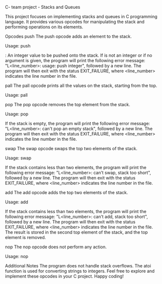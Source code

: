 C- team project - Stacks and Queues

This project focuses on implementing stacks and queues in C programming language. It provides various opcodes for manipulating the stack and performing operations on its elements.

Opcodes
push
The push opcode adds an element to the stack.

Usage: push <int>

<int>: An integer value to be pushed onto the stack.
If <int> is not an integer or if no argument is given, the program will print the following error message: "L<line_number>: usage: push integer", followed by a new line. The program will then exit with the status EXIT_FAILURE, where <line_number> indicates the line number in the file.

pall
The pall opcode prints all the values on the stack, starting from the top.

Usage: pall

pop
The pop opcode removes the top element from the stack.

Usage: pop

If the stack is empty, the program will print the following error message: "L<line_number>: can't pop an empty stack", followed by a new line. The program will then exit with the status EXIT_FAILURE, where <line_number> indicates the line number in the file.

swap
The swap opcode swaps the top two elements of the stack.

Usage: swap

If the stack contains less than two elements, the program will print the following error message: "L<line_number>: can't swap, stack too short", followed by a new line. The program will then exit with the status EXIT_FAILURE, where <line_number> indicates the line number in the file.

add
The add opcode adds the top two elements of the stack.

Usage: add

If the stack contains less than two elements, the program will print the following error message: "L<line_number>: can't add, stack too short", followed by a new line. The program will then exit with the status EXIT_FAILURE, where <line_number> indicates the line number in the file. The result is stored in the second top element of the stack, and the top element is removed.

nop
The nop opcode does not perform any action.

Usage: nop

Additional Notes
The program does not handle stack overflows.
The atoi function is used for converting strings to integers.
Feel free to explore and implement these opcodes in your C project. Happy coding!
